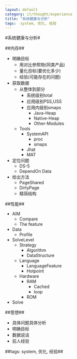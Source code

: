 ```yaml
---
layout: default
category: it/thought/experience
title: "系统健康与分析"
tags:  system, 优化, 经验
---
```


#系统健康与分析#



##内存##
* 明确目标
  * 用对比参照物(同类产品)
  * 量化目标(要优化多少)
  * 经验(可能存在的问题)
* 获取数据
  * 从整体到部分
    * 系统级别total
    * 应用级别PSS,USS
    * 应用内级别smaps
      * Java-Heap
      * Native-Heap
      * Other-Modules
  * Tools
    * SystemAPI
      * proc
      * smaps
    * Jhat
    * MAT
* 定位问题
  * DS-5
  * DependOn Data
* 给出方法
  * PageShared
  * DirtyPage
  * 精简结构



##性能##
* AIM
  * Compare
  * The feature
* Data
  * Profile
* SolveLevel
  * Strategy
    * Algorithm
    * DataStructure
  * Language
    * LanguageFeature
    * Hotpoint
  * Hardware
    * RAM
      * Cached
      * loop 
    * ROM
* Solve



##思想##
* 具体问题具体分析 
* 明确目标
* 数据说话
* 前人经验



##tags: system, 优化, 经验##
